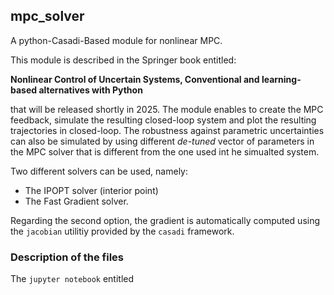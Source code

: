 ## mpc_solver
A python-Casadi-Based module for nonlinear MPC. 

This module is described in the Springer book entitled: 

**Nonlinear Control of Uncertain Systems, Conventional and learning-based alternatives with Python** 

that will be released shortly in 2025.
The module enables to create the MPC feedback, simulate the resulting closed-loop system and plot the resulting trajectories in closed-loop. The robustness against parametric uncertainties can also be simulated by using different *de-tuned* vector of parameters in the MPC solver that is different from the one used int he simualted system. 

Two different solvers can be used, namely: 

- The IPOPT solver (interior point)
- The Fast Gradient solver.

Regarding the second option, the gradient is automatically computed using the `jacobian` utilitiy provided by the `casadi` framework. 

### Description of the files 

The `jupyter notebook` entitled 
